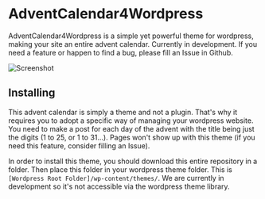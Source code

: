 # AdventCalendar4Wordpress
AdventCalendar4Wordpress is a simple yet powerful theme for wordpress, making your site an entire advent calendar. 
Currently in development. If you need a feature or happen to find a bug, please fill an Issue in Github. 

![Screenshot](http://img.pixady.com/2017/09/832222_screenshotsmall.png "Screenshot")

## Installing

This advent calendar is simply a theme and not a plugin. That's why it requires you to adopt a specific way of managing your wordpress website. You need to make a post for each day of the advent with the title being just the digits (1 to 25, or 1 to 31...). Pages won't show up with this theme (if you need this feature, consider filling an Issue). 

In order to install this theme, you should download this entire repository in a folder. Then place this folder in your wordpress theme folder. This is `[Wordpress Root Folder]/wp-content/themes/`. We are currently in development so it's not accessible via the wordpress theme library. 
